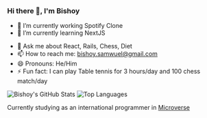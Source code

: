 ### Hi there 👋, I'm Bishoy 

- 🔭 I’m currently working Spotify Clone
- 🌱 I’m currently learning  NextJS
<!-- - 👯 I’m looking to collaborate on ... -->
<!-- - 🤔 I’m looking for help with ... -->
- 💬 Ask me about React, Rails, Chess, Diet
- 📫 How to reach me: bishoy.samwuel@gmail.com
- 😄 Pronouns: He/Him
- ⚡ Fun fact: I can play Table tennis for 3 hours/day and 100 chess match/day


 ![Bishoy's GitHub Stats](https://github-readme-stats.vercel.app/api?username=Bishoy-Samwel&show_icons=true&locale=en&theme=tokyonight)
![Top Languages](https://github-readme-stats.vercel.app/api/top-langs?username=Bishoy-Samwel&show_icons=true&locale=en&layout=compact&theme=tokyonight)

Currently studying as an international programmer in [Microverse](https://www.microverse.org/?grsf=fds6ce)
